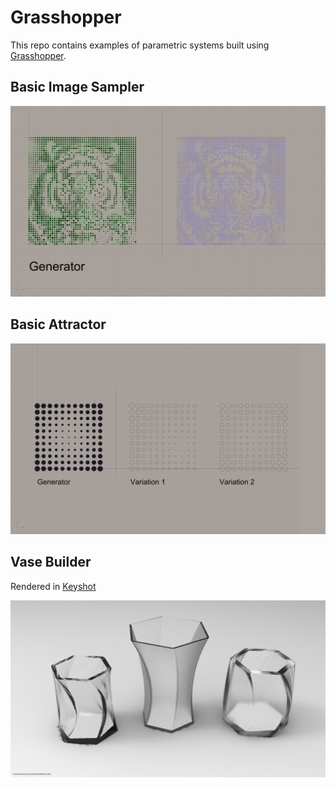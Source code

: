 # Grasshopper

This repo contains examples of parametric systems built using [Grasshopper](http://grasshopper3d.com).

## Basic Image Sampler
![](img/basic-image-sampler.jpg)

## Basic Attractor
![](img/basic-attractor.jpg)

## Vase Builder

Rendered in [Keyshot](https://www.keyshot.com)

![](img/vase-builder.jpg)